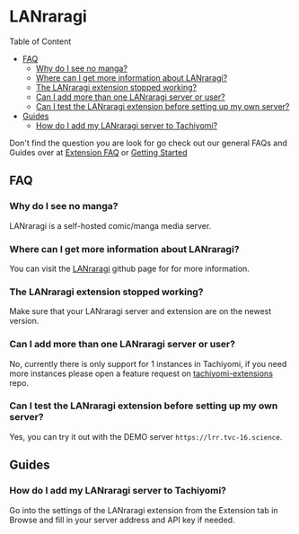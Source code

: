 # LANraragi

Table of Content
- [FAQ](#FAQ)
  - [Why do I see no manga?](#why-do-i-see-no-manga)
  - [Where can I get more information about LANraragi?](#where-can-i-get-more-information-about-lanraragi)
  - [The LANraragi extension stopped working?](#the-lanraragi-extension-stopped-working)
  - [Can I add more than one LANraragi server or user?](#can-i-add-more-than-one-lanraragi-server-or-user)
  - [Can I test the LANraragi extension before setting up my own server?](#can-i-test-the-lanraragi-extension-before-setting-up-my-own-server)
- [Guides](#Guides)
  - [How do I add my LANraragi server to Tachiyomi?](#how-do-i-add-my-lanraragi-server-to-tachiyomi)

Don't find the question you are look for go check out our general FAQs and Guides over at [Extension FAQ](https://tachiyomi.org/help/faq/#extensions) or [Getting Started](https://tachiyomi.org/help/guides/getting-started/#installation)

## FAQ

### Why do I see no manga?
LANraragi is a self-hosted comic/manga media server.

### Where can I get more information about LANraragi?
You can visit the [LANraragi](https://github.com/Difegue/LANraragi) github page for for more information.

### The LANraragi extension stopped working?
Make sure that your LANraragi server and extension are on the newest version.

### Can I add more than one LANraragi server or user?
No, currently there is only support for 1 instances in Tachiyomi, if you need more instances please open a feature request on [tachiyomi-extensions](https://github.com/tachiyomiorg/tachiyomi-extensions/issues/new?assignees=&labels=Feature+request&template=request_feature.yml) repo.

### Can I test the LANraragi extension before setting up my own server?
Yes, you can try it out with the DEMO server `https://lrr.tvc-16.science`.

## Guides

### How do I add my LANraragi server to Tachiyomi?
Go into the settings of the LANraragi extension from the Extension tab in Browse and fill in your server address and API key if needed.
